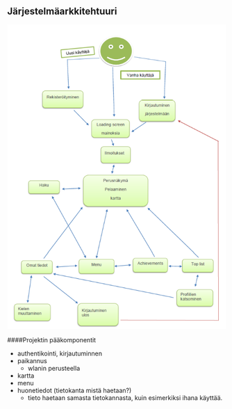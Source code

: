 ##  Järjestelmäarkkitehtuuri


![kaavio](kuvat/arkkitehtuuri.png)


####Projektin pääkomponentit
 - authentikointi, kirjautuminnen
 - paikannus
    - wlanin perusteella
 - kartta
 - menu
 - huonetiedot (tietokanta mistä haetaan?)
    - tieto haetaan samasta tietokannasta, kuin esimerkiksi ihana käyttää.

